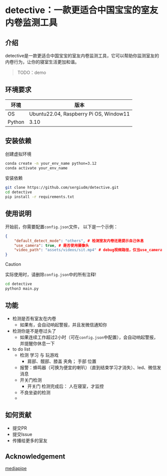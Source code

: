 detective：一款更适合中国宝宝的室友内卷监测工具
==================================================

## 介绍

detective是一款更适合中国宝宝的室友内卷监测工具，它可以帮助你监测室友的内卷行为，让你的寝室生活更加和谐。
> TODO：demo

## 环境要求
| 环境   | 版本                         |
| ------ | ---------------------------- |
| OS     | Ubuntu22.04, Raspberry Pi OS, Window11 |
| Python | 3.10                         |

## 安装依赖
创建虚拟环境
```bash
conda create -n your_env_name python=3.12
conda activate your_env_name
```
安装依赖
```bash
git clone https://github.com/sergiudm/detective.git
cd detective
pip install -r requirements.txt
```

## 使用说明
开始前，你需要配置`config.json`文件，
以下是一个示例：
```json
{
    "default_detect_mode": "others", # 检测室友内卷还是提示自己休息
    "use_camera": true, # 是否使用摄像头
    "video_path": "assets/videos/sit.mp4" # debug视频路径，仅当use_camera为false时有效
}
```
>[!CAUTION] 
实际使用时，请删除`config.json`中的所有注释!

```bash
cd detective
python3 main.py
```

## 功能
- 检测是否有室友在内卷
    - 如果有，会自动响起警报，并且发微信通知你
- 检测你是不是卷过头了
    - 如果连续工作超过2小时（可在`config.json`中配置），会自动响起警报，并提醒你休息一下
- to do list
  - 检测 学习 与 玩游戏
    - 肩部、髋部、膝盖 夹角； 手部 位置
  - 报警：蜂鸣器（可换为便宜的喇叭）（直到结束学习才消失）、led、微信发消息
  - 开关门检测
    - 开关门 检测完成后： 人在寝室，才监控
  - 不良坐姿的检测
  - 

## 如何贡献

- 提交PR
- 提交Issue
- 传播给更多的室友

## Acknowledgement
[mediapipe](https://github.com/google-ai-edge/mediapipe)